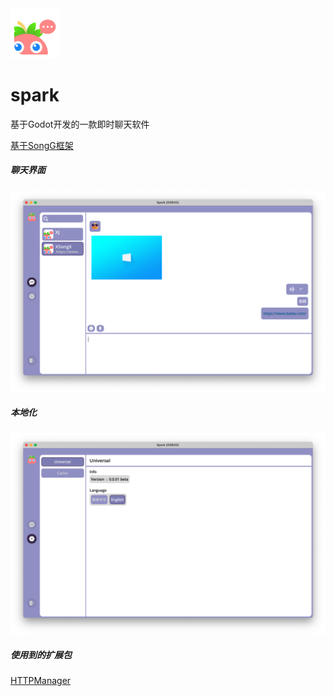<img src="./Assets/Logo/Spark.svg" width="80">

# spark

基于Godot开发的一款即时聊天软件

[基于SongG框架](https://github.com/Song-Hong/SongG)

##### 聊天界面

![](./readme/a1.png)

##### 本地化

![](./readme/a2.png)



##### 使用到的扩展包

[HTTPManager](https://godotengine.org/asset-library/asset/1797)
